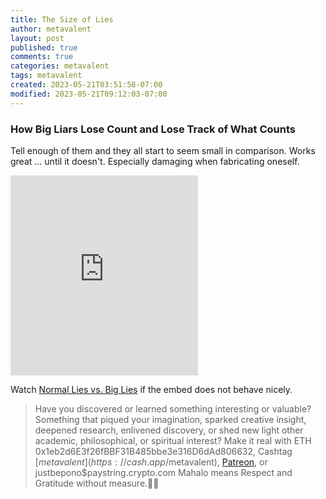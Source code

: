 ```yaml
---
title: The Size of Lies
author: metavalent
layout: post
published: true
comments: true
categories: metavalent
tags: metavalent
created: 2023-05-21T03:51:58-07:00
modified: 2023-05-21T09:12:03-07:00
---
```


### How Big Liars Lose Count and Lose Track of What Counts

Tell enough of them and they all start to seem small in comparison. Works great ... until it doesn't. Especially damaging when fabricating oneself.

<iframe id="ytplayer" type="text/html loading=”lazy” width="560" height="320"
  src="https://www.youtube.com/embed/IocnUzaOijU?autoplay=1"
  frameborder="0"></iframe>

Watch [Normal Lies vs. Big Lies](https://youtu.be/IocnUzaOijU) if the embed does not behave nicely.

<!-- For custom thumbnail
![alt text](/assets/images/image.jpg "title")
-->

<p></p>
<p></p>
<p></p>

> Have you discovered or learned something interesting or valuable? Something that piqued your imagination, sparked creative insight, deepened research, enlivened discovery, or shed new light other academic, philosophical, or spiritual interest? Make it real with ETH 0x1eb2d6E3f26fBBF31B485bbe3e316D6dAd806632, Cashtag [$metavalent](https://cash.app/$metavalent), [Patreon](https://patreon.com/metavalent), or justbepono$paystring.crypto.com Mahalo means Respect and Gratitude without measure.🙏🏼



